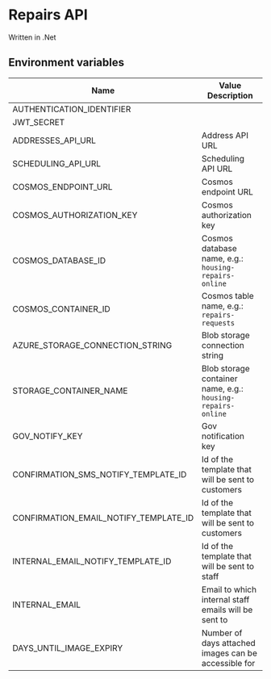 # Repairs API

Written in .Net

## Environment variables
| Name | Value Description |
|---------------------------| --------------------------------|
| AUTHENTICATION_IDENTIFIER |   |
| JWT_SECRET |  |
| ADDRESSES_API_URL | Address API URL |
| SCHEDULING_API_URL | Scheduling API URL |
| COSMOS_ENDPOINT_URL | Cosmos endpoint URL |
| COSMOS_AUTHORIZATION_KEY | Cosmos authorization key |
| COSMOS_DATABASE_ID | Cosmos database name, e.g.: `housing-repairs-online` |
| COSMOS_CONTAINER_ID | Cosmos table name, e.g.: `repairs-requests` |
| AZURE_STORAGE_CONNECTION_STRING | Blob storage connection string |
| STORAGE_CONTAINER_NAME | Blob storage container name, e.g.: `housing-repairs-online` |
| GOV_NOTIFY_KEY | Gov notification key |
| CONFIRMATION_SMS_NOTIFY_TEMPLATE_ID | Id of the template that will be sent to customers |
| CONFIRMATION_EMAIL_NOTIFY_TEMPLATE_ID | Id of the template that will be sent to customers |
| INTERNAL_EMAIL_NOTIFY_TEMPLATE_ID | Id of the template that will be sent to staff |
| INTERNAL_EMAIL | Email to which internal staff emails will be sent to |
| DAYS_UNTIL_IMAGE_EXPIRY | Number of days attached images can be accessible for |
